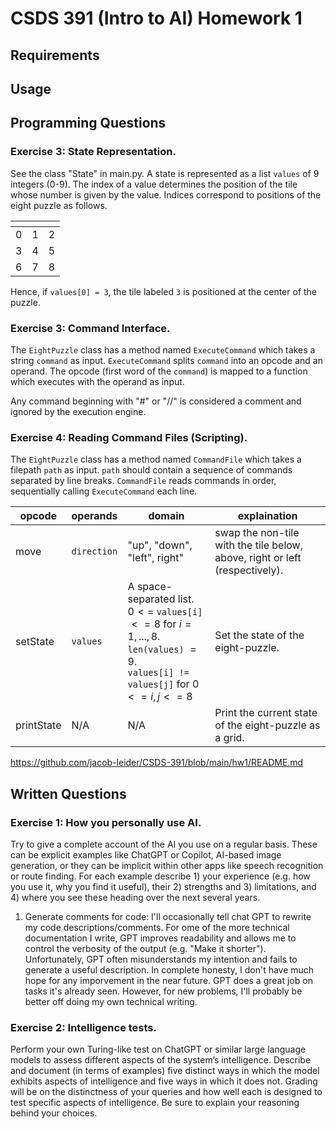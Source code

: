 
# CSDS 391 (Intro to AI) Homework 1

## Requirements

## Usage

## Programming Questions

### Exercise 3: State Representation.
See the class "State" in main.py. A state is represented as a list `values` of 9 integers (0-9). The index of a value determines the position of the tile whose number is given by the value. Indices correspond to positions of the eight puzzle as follows.

| <!-- -->    | <!-- -->   | <!-- -->    |
|---|---|---|
| 0 | 1 | 2 |
| 3 | 4 | 5 |
| 6 | 7 | 8 |

Hence, if `values[0] = 3`, the tile labeled `3` is positioned at the center of the puzzle.

### Exercise 3: Command Interface.
The `EightPuzzle` class has a method named `ExecuteCommand` which takes a string `command` as input. `ExecuteCommand` splits `command` into an opcode and an operand. The opcode (first word of the `command`) is mapped to a function which executes with the operand as input.

Any command beginning with "#" or "//" is considered a comment and ignored by the execution engine.

### Exercise 4: Reading Command Files (Scripting).
The `EightPuzzle` class has a method named `CommandFile` which takes a filepath `path` as input. `path` should contain a sequence of commands separated by line breaks. `CommandFile` reads commands in order, sequentially calling `ExecuteCommand` each line.


| opcode | operands | domain | explaination |
|---|---|---|---|
| move | `direction` | "up", "down", "left", right" | swap the non-tile with the tile below, above, right or left (respectively). |
| setState | `values` | A space-separated list. <br> $0 <=$ `values[i]` $<= 8$ for $i = 1, ..., 8$. <br> `len(values)` $= 9$. <br> `values[i] != values[j]` for $0 <= i, j <= 8$ | Set the state of the eight-puzzle. | scrambleState | `n` | An integer. `n >= 0`. | Perform `n` random moves on the eight-puzzle. |
| printState | N/A | N/A | Print the current state of the eight-puzzle as a grid. |

https://github.com/jacob-leider/CSDS-391/blob/main/hw1/README.md
## Written Questions

### Exercise 1: How you personally use AI. 
Try to give a complete account of the AI you use on a regular basis. These can be explicit examples 
like ChatGPT or Copilot, AI-based image generation, or they can be implicit
within other apps like speech recognition or route finding. For each example describe 1) your experience (e.g.
how you use it, why you find it useful), their 2) strengths and 3) limitations, and 4) where you see these
heading over the next several years.

1. Generate comments for code: I'll occasionally tell chat GPT to rewrite my code descriptions/comments.  For ome of the more technical documentation I write, GPT improves readability and allows me to control the verbosity of the output (e.g. "Make it shorter"). Unfortunately, GPT often misunderstands my intention and fails to generate a useful description.  In complete honesty, I don't have much hope for any imporvement in the near future.  GPT does a great job on tasks it's already seen.  However, for new problems, I'll probably be better off doing my own technical writing.

### Exercise 2: Intelligence tests. 
Perform your own Turing-like test on ChatGPT or similar large language
models to assess different aspects of the system’s intelligence. Describe and document (in terms of examples)
five distinct ways in which the model exhibits aspects of intelligence and five ways in which it does not.
Grading will be on the distinctness of your queries and how well each is designed to test specific aspects of
intelligence. Be sure to explain your reasoning behind your choices.
